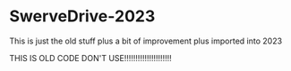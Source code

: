 # SwerveDrive-2023
This is just the old stuff plus a bit of improvement plus imported into 2023


THIS IS OLD CODE DON'T USE!!!!!!!!!!!!!!!!!!!!!
